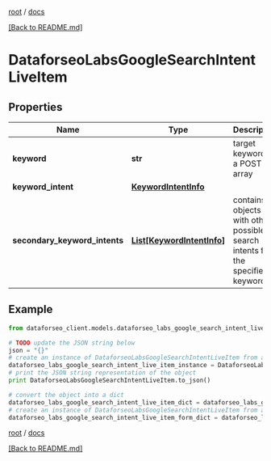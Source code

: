 [root](./../ "root") / [docs](./ "docs")

[[Back to README.md]](./../README.md "[Back to README.md]")

# DataforseoLabsGoogleSearchIntentLiveItem

## Properties

Name | Type | Description | Notes
------------ | ------------- | ------------- | -------------
**keyword** | **str** | target keyword in a POST array | [optional]
**keyword_intent** | [**KeywordIntentInfo**](KeywordIntentInfo.md) |  | [optional]
**secondary_keyword_intents** | [**List[KeywordIntentInfo]**](KeywordIntentInfo.md) | contains objects with other possible search intents for the specified keyword | [optional]

## Example

```python
from dataforseo_client.models.dataforseo_labs_google_search_intent_live_item import DataforseoLabsGoogleSearchIntentLiveItem

# TODO update the JSON string below
json = "{}"
# create an instance of DataforseoLabsGoogleSearchIntentLiveItem from a JSON string
dataforseo_labs_google_search_intent_live_item_instance = DataforseoLabsGoogleSearchIntentLiveItem.from_json(json)
# print the JSON string representation of the object
print DataforseoLabsGoogleSearchIntentLiveItem.to_json()

# convert the object into a dict
dataforseo_labs_google_search_intent_live_item_dict = dataforseo_labs_google_search_intent_live_item_instance.to_dict()
# create an instance of DataforseoLabsGoogleSearchIntentLiveItem from a dict
dataforseo_labs_google_search_intent_live_item_form_dict = dataforseo_labs_google_search_intent_live_item.from_dict(dataforseo_labs_google_search_intent_live_item_dict)
```

  

[root](./../ "root") / [docs](./ "docs")

[[Back to README.md]](./../README.md "[Back to README.md]")